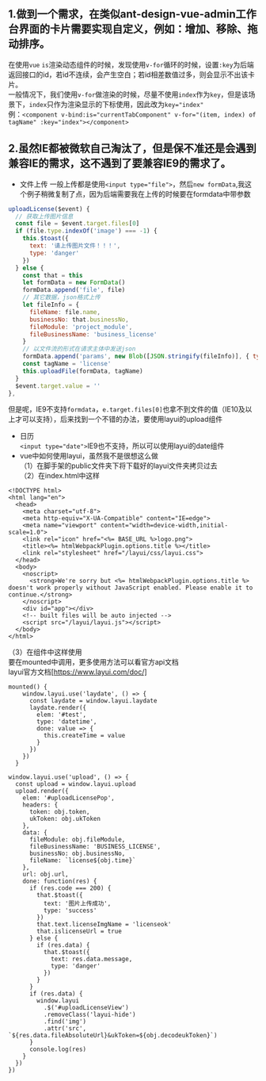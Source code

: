 ## 1.做到一个需求，在类似ant-design-vue-admin工作台界面的卡片需要实现自定义，例如：增加、移除、拖动排序。
在使用`vue` `is`渲染动态组件的时候，发现使用`v-for`循环的时候，设置`:key`为后端返回接口的id，若id不连续，会产生空白；若id相差数值过多，则会显示不出该卡片。  
一般情况下，我们使用`v-for`做渲染的时候，尽量不使用`index`作为`key`，但是该场景下，`index`只作为渲染显示的下标使用，因此改为`key="index"`  
例：`<component v-bind:is="currentTabComponent" v-for="(item, index) of tagName" :key="index"></component>`
## 2.虽然IE都被微软自己淘汰了，但是保不准还是会遇到兼容IE的需求，这不遇到了要兼容IE9的需求了。  
* 文件上传
一般上传都是使用`<input type="file">`，然后`new formData`,我这个例子稍微复制了点，因为后端需要我在上传的时候要在formdata中带参数  
```javascript
uploadLicense($event) {
  // 获取上传图片信息
  const file = $event.target.files[0]
  if (file.type.indexOf('image') === -1) {
    this.$toast({
      text: '请上传图片文件！！！',
      type: 'danger'
    })
  } else {
    const that = this
    let formData = new FormData()
    formData.append('file', file)
    // 其它数据，json格式上传
    let fileInfo = {
      fileName: file.name,
      businessNo: that.businessNo,
      fileModule: 'project_module',
      fileBusinessName: 'business_license'
    }
    // 以文件流的形式在请求主体中发送json
    formData.append('params', new Blob([JSON.stringify(fileInfo)], { type: 'application/json' }))
    const tagName = 'license'
    this.uploadFile(formData, tagName)
  }
  $event.target.value = ''
},
```
但是呢，IE9不支持`formdata`，`e.target.files[0]`也拿不到文件的值（IE10及以上才可以支持），后来找到一个不错的办法，要使用layui的upload组件
* 日历  
`<input type="date">`IE9也不支持，所以可以使用layui的date组件  
* vue中如何使用layui，虽然我不是很想这么做  
（1）在脚手架的public文件夹下将下载好的layui文件夹拷贝过去  
（2）在index.html中这样  
```
<!DOCTYPE html>
<html lang="en">
  <head>
    <meta charset="utf-8">
    <meta http-equiv="X-UA-Compatible" content="IE=edge">
    <meta name="viewport" content="width=device-width,initial-scale=1.0">
    <link rel="icon" href="<%= BASE_URL %>logo.png">
    <title><%= htmlWebpackPlugin.options.title %></title>
    <link rel="stylesheet" href="/layui/css/layui.css">
  </head>
  <body>
    <noscript>
      <strong>We're sorry but <%= htmlWebpackPlugin.options.title %> doesn't work properly without JavaScript enabled. Please enable it to continue.</strong>
    </noscript>
    <div id="app"></div>
    <!-- built files will be auto injected -->
    <script src="/layui/layui.js"></script>
  </body>
</html>
```
（3）在组件中这样使用  
要在mounted中调用，更多使用方法可以看官方api文档  
layui官方文档[https://www.layui.com/doc/]
```
mounted() {
    window.layui.use('laydate', () => {
      const laydate = window.layui.laydate
      laydate.render({
        elem: '#test',
        type: 'datetime',
        done: value => {
          this.createTime = value
        }
      })
    })
  }
```
```
window.layui.use('upload', () => {
  const upload = window.layui.upload
  upload.render({
    elem: '#uploadLicensePop',
    headers: {
      token: obj.token,
      ukToken: obj.ukToken
    },
    data: {
      fileModule: obj.fileModule,
      fileBusinessName: 'BUSINESS_LICENSE',
      businessNo: obj.businessNo,
      fileName: `license${obj.time}`
    },
    url: obj.url,
    done: function(res) {
      if (res.code === 200) {
        that.$toast({
          text: '图片上传成功',
          type: 'success'
        })
        that.text.licenseImgName = 'licenseok'
        that.islicenseUrl = true
      } else {
        if (res.data) {
          that.$toast({
            text: res.data.message,
            type: 'danger'
          })
        }
      }
      if (res.data) {
        window.layui
          .$('#uploadLicenseView')
          .removeClass('layui-hide')
          .find('img')
          .attr('src', `${res.data.fileAbsoluteUrl}&ukToken=${obj.decodeukToken}`)
      }
      console.log(res)
    }
  })
})
```

